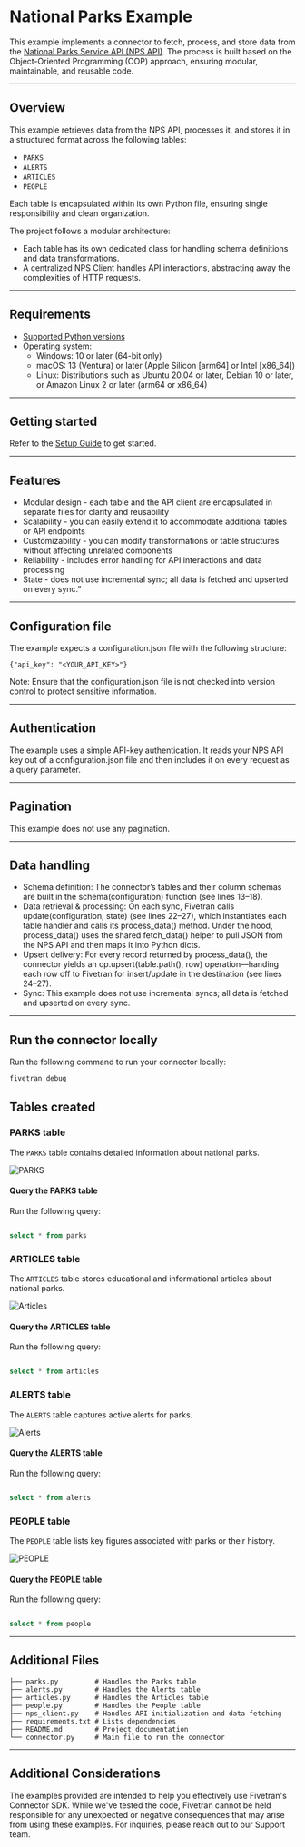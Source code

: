 # National Parks Example

This example implements a connector to fetch, process, and store data from the [National Parks Service API (NPS API)](https://www.nps.gov/subjects/developer/index.htm). The process is built based on the Object-Oriented Programming (OOP) approach, ensuring modular, maintainable, and reusable code. 

---

## Overview

This example retrieves data from the NPS API, processes it, and stores it in a structured format across the following tables:  
- `PARKS`
- `ALERTS`
- `ARTICLES`
- `PEOPLE`

Each table is encapsulated within its own Python file, ensuring single responsibility and clean organization.

The project follows a modular architecture:
- Each table has its own dedicated class for handling schema definitions and data transformations.
- A centralized NPS Client handles API interactions, abstracting away the complexities of HTTP requests.

---

## Requirements

* [Supported Python versions](https://github.com/fivetran/fivetran_connector_sdk/blob/main/README.md#requirements)   
* Operating system:
  * Windows: 10 or later (64-bit only)
  * macOS: 13 (Ventura) or later (Apple Silicon [arm64] or Intel [x86_64])
  * Linux: Distributions such as Ubuntu 20.04 or later, Debian 10 or later, or Amazon Linux 2 or later (arm64 or x86_64)

---

## Getting started

Refer to the [Setup Guide](https://fivetran.com/docs/connectors/connector-sdk/setup-guide) to get started.

---

## Features

- Modular design - each table and the API client are encapsulated in separate files for clarity and reusability
- Scalability - you can easily extend it to accommodate additional tables or API endpoints
- Customizability - you can modify transformations or table structures without affecting unrelated components
- Reliability - includes error handling for API interactions and data processing
- State - does not use incremental sync; all data is fetched and upserted on every sync.”

---
## Configuration file

The example expects a configuration.json file with the following structure:

```plaintext
{"api_key": "<YOUR_API_KEY>"}
```

Note: Ensure that the configuration.json file is not checked into version control to protect sensitive information.

---

## Authentication

The example uses a simple API-key authentication. It reads your NPS API key out of a configuration.json file and then includes it on every request as a query parameter.

---
## Pagination

This example does not use any pagination. 

---
## Data handling

- Schema definition: The connector’s tables and their column schemas are built in the schema(configuration) function (see lines 13–18).
- Data retrieval & processing: On each sync, Fivetran calls update(configuration, state) (see lines 22–27), which instantiates each table handler and calls its process_data() method. Under the hood, process_data() uses the shared fetch_data() helper to pull JSON from the NPS API and then maps it into Python dicts.
- Upsert delivery: For every record returned by process_data(), the connector yields an op.upsert(table.path(), row) operation—handing each row off to Fivetran for insert/update in the destination (see lines 24–27).
- Sync: This example does not use incremental syncs; all data is fetched and upserted on every sync.

---

## Run the connector locally

Run the following command to run your connector locally:

```bash
fivetran debug 
```

## Tables created

### PARKS table

The `PARKS` table contains detailed information about national parks.

![PARKS](images/Parks.png "Parks Table in DB")

#### Query the PARKS table

Run the following query:

```sql

select * from parks

```

### ARTICLES table

The `ARTICLES` table stores educational and informational articles about national parks.

![Articles](images/Articles.png "Articles Table in DB")

#### Query the ARTICLES table

Run the following query:

```sql

select * from articles

```

### ALERTS table

The `ALERTS` table captures active alerts for parks.

![Alerts](images/Alerts.png "Alerts Table in DB")


#### Query the ALERTS table

Run the following query:

```sql

select * from alerts

```
### PEOPLE table

The `PEOPLE` table lists key figures associated with parks or their history.

![PEOPLE](images/People.png "People Table in DB")


#### Query the PEOPLE table

Run the following query:

```sql

select * from people

```

---
## Additional Files

```plaintext
├── parks.py         # Handles the Parks table
├── alerts.py        # Handles the Alerts table
├── articles.py      # Handles the Articles table
├── people.py        # Handles the People table
├── nps_client.py    # Handles API initialization and data fetching
├── requirements.txt # Lists dependencies
├── README.md        # Project documentation
└── connector.py     # Main file to run the connector
```
---

## Additional Considerations

The examples provided are intended to help you effectively use Fivetran's Connector SDK. While we've tested the code, Fivetran cannot be held responsible for any unexpected or negative consequences that may arise from using these examples. For inquiries, please reach out to our Support team.
